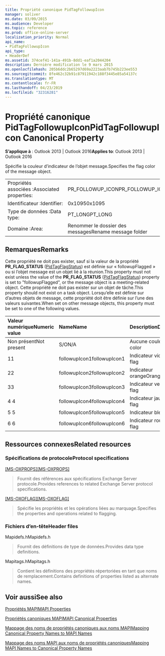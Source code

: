 ```yaml
---
title: Propriété canonique PidTagFollowupIcon
manager: soliver
ms.date: 03/09/2015
ms.audience: Developer
ms.topic: reference
ms.prod: office-online-server
localization_priority: Normal
api_name:
- PidTagFollowupIcon
api_type:
- HeaderDef
ms.assetid: 374cef41-141a-491b-8dd1-eaf1a2044204
description: Dernière modification le 9 mars 2015
ms.openlocfilehash: 205b6ddc2b65297d69a2223aab7b745b223ee553
ms.sourcegitcommit: 8fe462c32b91c87911942c188f3445e85a54137c
ms.translationtype: MT
ms.contentlocale: fr-FR
ms.lasthandoff: 04/23/2019
ms.locfileid: "32316281"
---
```

# <a name="pidtagfollowupicon-canonical-property"></a><span data-ttu-id="d4663-103">Propriété canonique PidTagFollowupIcon</span><span class="sxs-lookup"><span data-stu-id="d4663-103">PidTagFollowupIcon Canonical Property</span></span>

  
  
<span data-ttu-id="d4663-104">**S’applique à** : Outlook 2013 | Outlook 2016</span><span class="sxs-lookup"><span data-stu-id="d4663-104">**Applies to**: Outlook 2013 | Outlook 2016</span></span> 
  
<span data-ttu-id="d4663-105">Spécifie la couleur d’indicateur de l’objet message.</span><span class="sxs-lookup"><span data-stu-id="d4663-105">Specifies the flag color of the message object.</span></span>
  
|||
|:-----|:-----|
|<span data-ttu-id="d4663-106">Propriétés associées :</span><span class="sxs-lookup"><span data-stu-id="d4663-106">Associated properties:</span></span>  <br/> |<span data-ttu-id="d4663-107">PR_FOLLOWUP_ICON</span><span class="sxs-lookup"><span data-stu-id="d4663-107">PR_FOLLOWUP_ICON</span></span>  <br/> |
|<span data-ttu-id="d4663-108">Identificateur :</span><span class="sxs-lookup"><span data-stu-id="d4663-108">Identifier:</span></span>  <br/> |<span data-ttu-id="d4663-109">0x1095</span><span class="sxs-lookup"><span data-stu-id="d4663-109">0x1095</span></span>  <br/> |
|<span data-ttu-id="d4663-110">Type de données :</span><span class="sxs-lookup"><span data-stu-id="d4663-110">Data type:</span></span>  <br/> |<span data-ttu-id="d4663-111">PT_LONG</span><span class="sxs-lookup"><span data-stu-id="d4663-111">PT_LONG</span></span>  <br/> |
|<span data-ttu-id="d4663-112">Domaine :</span><span class="sxs-lookup"><span data-stu-id="d4663-112">Area:</span></span>  <br/> |<span data-ttu-id="d4663-113">Renommer le dossier des messages</span><span class="sxs-lookup"><span data-stu-id="d4663-113">Rename message folder</span></span>  <br/> |
   
## <a name="remarks"></a><span data-ttu-id="d4663-114">Remarques</span><span class="sxs-lookup"><span data-stu-id="d4663-114">Remarks</span></span>

<span data-ttu-id="d4663-115">Cette propriété ne doit pas exister, sauf si la valeur de la propriété **PR_FLAG_STATUS** ([PidTagFlagStatus](pidtagflagstatus-canonical-property.md)) est définie sur « followupFlagged » ou si l’objet message est un objet lié à la réunion.</span><span class="sxs-lookup"><span data-stu-id="d4663-115">This property must not exist unless the value of the **PR_FLAG_STATUS** ([PidTagFlagStatus](pidtagflagstatus-canonical-property.md)) property is set to "followupFlagged", or the message object is a meeting-related object.</span></span> <span data-ttu-id="d4663-116">Cette propriété ne doit pas exister sur un objet de tâche.</span><span class="sxs-lookup"><span data-stu-id="d4663-116">This property should not exist on a task object.</span></span> <span data-ttu-id="d4663-117">Lorsqu’elle est définie sur d’autres objets de message, cette propriété doit être définie sur l’une des valeurs suivantes.</span><span class="sxs-lookup"><span data-stu-id="d4663-117">When set on other message objects, this property must be set to one of the following values.</span></span>
  
|<span data-ttu-id="d4663-118">**Valeur numérique**</span><span class="sxs-lookup"><span data-stu-id="d4663-118">**Numeric value**</span></span>|<span data-ttu-id="d4663-119">**Name**</span><span class="sxs-lookup"><span data-stu-id="d4663-119">**Name**</span></span>|<span data-ttu-id="d4663-120">**Description**</span><span class="sxs-lookup"><span data-stu-id="d4663-120">**Description**</span></span>|
|:-----|:-----|:-----|
|<span data-ttu-id="d4663-121">Non présent</span><span class="sxs-lookup"><span data-stu-id="d4663-121">Not present</span></span>  <br/> |<span data-ttu-id="d4663-122">S/O</span><span class="sxs-lookup"><span data-stu-id="d4663-122">N/A</span></span>  <br/> |<span data-ttu-id="d4663-123">Aucune couleur</span><span class="sxs-lookup"><span data-stu-id="d4663-123">No color</span></span>  <br/> |
|<span data-ttu-id="d4663-124">1</span><span class="sxs-lookup"><span data-stu-id="d4663-124">1</span></span>  <br/> |<span data-ttu-id="d4663-125">followupIcon1</span><span class="sxs-lookup"><span data-stu-id="d4663-125">followupIcon1</span></span>  <br/> |<span data-ttu-id="d4663-126">Indicateur violet</span><span class="sxs-lookup"><span data-stu-id="d4663-126">Purple flag</span></span>  <br/> |
|<span data-ttu-id="d4663-127">2</span><span class="sxs-lookup"><span data-stu-id="d4663-127">2</span></span>  <br/> |<span data-ttu-id="d4663-128">followupIcon2</span><span class="sxs-lookup"><span data-stu-id="d4663-128">followupIcon2</span></span>  <br/> |<span data-ttu-id="d4663-129">Indicateur orange</span><span class="sxs-lookup"><span data-stu-id="d4663-129">Orange flag</span></span>  <br/> |
|<span data-ttu-id="d4663-130">3</span><span class="sxs-lookup"><span data-stu-id="d4663-130">3</span></span>  <br/> |<span data-ttu-id="d4663-131">followupIcon3</span><span class="sxs-lookup"><span data-stu-id="d4663-131">followupIcon3</span></span>  <br/> |<span data-ttu-id="d4663-132">Indicateur vert</span><span class="sxs-lookup"><span data-stu-id="d4663-132">Green flag</span></span>  <br/> |
|<span data-ttu-id="d4663-133">4 </span><span class="sxs-lookup"><span data-stu-id="d4663-133">4</span></span>  <br/> |<span data-ttu-id="d4663-134">followupIcon4</span><span class="sxs-lookup"><span data-stu-id="d4663-134">followupIcon4</span></span>  <br/> |<span data-ttu-id="d4663-135">Indicateur jaune</span><span class="sxs-lookup"><span data-stu-id="d4663-135">Yellow flag</span></span>  <br/> |
|<span data-ttu-id="d4663-136">5 </span><span class="sxs-lookup"><span data-stu-id="d4663-136">5</span></span>  <br/> |<span data-ttu-id="d4663-137">followupIcon5</span><span class="sxs-lookup"><span data-stu-id="d4663-137">followupIcon5</span></span>  <br/> |<span data-ttu-id="d4663-138">Indicateur bleu</span><span class="sxs-lookup"><span data-stu-id="d4663-138">Blue flag</span></span>  <br/> |
|<span data-ttu-id="d4663-139">6 </span><span class="sxs-lookup"><span data-stu-id="d4663-139">6</span></span>  <br/> |<span data-ttu-id="d4663-140">followupIcon6</span><span class="sxs-lookup"><span data-stu-id="d4663-140">followupIcon6</span></span>  <br/> |<span data-ttu-id="d4663-141">Indicateur rouge</span><span class="sxs-lookup"><span data-stu-id="d4663-141">Red flag</span></span>  <br/> |
   
## <a name="related-resources"></a><span data-ttu-id="d4663-142">Ressources connexes</span><span class="sxs-lookup"><span data-stu-id="d4663-142">Related resources</span></span>

### <a name="protocol-specifications"></a><span data-ttu-id="d4663-143">Spécifications de protocole</span><span class="sxs-lookup"><span data-stu-id="d4663-143">Protocol specifications</span></span>

<span data-ttu-id="d4663-144">[[MS-OXPROPS]](https://msdn.microsoft.com/library/f6ab1613-aefe-447d-a49c-18217230b148%28Office.15%29.aspx)</span><span class="sxs-lookup"><span data-stu-id="d4663-144">[[MS-OXPROPS]](https://msdn.microsoft.com/library/f6ab1613-aefe-447d-a49c-18217230b148%28Office.15%29.aspx)</span></span>
  
> <span data-ttu-id="d4663-145">Fournit des références aux spécifications Exchange Server protocole.</span><span class="sxs-lookup"><span data-stu-id="d4663-145">Provides references to related Exchange Server protocol specifications.</span></span>
    
<span data-ttu-id="d4663-146">[[MS-OXOFLAG]](https://msdn.microsoft.com/library/f1e50be4-ed30-4c2a-b5cb-8ff3aaaf9b91%28Office.15%29.aspx)</span><span class="sxs-lookup"><span data-stu-id="d4663-146">[[MS-OXOFLAG]](https://msdn.microsoft.com/library/f1e50be4-ed30-4c2a-b5cb-8ff3aaaf9b91%28Office.15%29.aspx)</span></span>
  
> <span data-ttu-id="d4663-147">Spécifie les propriétés et les opérations liées au marquage.</span><span class="sxs-lookup"><span data-stu-id="d4663-147">Specifies the properties and operations related to flagging.</span></span>
    
### <a name="header-files"></a><span data-ttu-id="d4663-148">Fichiers d’en-tête</span><span class="sxs-lookup"><span data-stu-id="d4663-148">Header files</span></span>

<span data-ttu-id="d4663-149">Mapidefs.h</span><span class="sxs-lookup"><span data-stu-id="d4663-149">Mapidefs.h</span></span>
  
> <span data-ttu-id="d4663-150">Fournit des définitions de type de données.</span><span class="sxs-lookup"><span data-stu-id="d4663-150">Provides data type definitions.</span></span>
    
<span data-ttu-id="d4663-151">Mapitags.h</span><span class="sxs-lookup"><span data-stu-id="d4663-151">Mapitags.h</span></span>
  
> <span data-ttu-id="d4663-152">Contient les définitions des propriétés répertoriées en tant que noms de remplacement.</span><span class="sxs-lookup"><span data-stu-id="d4663-152">Contains definitions of properties listed as alternate names.</span></span>
    
## <a name="see-also"></a><span data-ttu-id="d4663-153">Voir aussi</span><span class="sxs-lookup"><span data-stu-id="d4663-153">See also</span></span>



[<span data-ttu-id="d4663-154">Propriétés MAPI</span><span class="sxs-lookup"><span data-stu-id="d4663-154">MAPI Properties</span></span>](mapi-properties.md)
  
[<span data-ttu-id="d4663-155">Propriétés canoniques MAPI</span><span class="sxs-lookup"><span data-stu-id="d4663-155">MAPI Canonical Properties</span></span>](mapi-canonical-properties.md)
  
[<span data-ttu-id="d4663-156">Mappage des noms de propriétés canoniques aux noms MAPI</span><span class="sxs-lookup"><span data-stu-id="d4663-156">Mapping Canonical Property Names to MAPI Names</span></span>](mapping-canonical-property-names-to-mapi-names.md)
  
[<span data-ttu-id="d4663-157">Mappage des noms MAPI aux noms de propriétés canoniques</span><span class="sxs-lookup"><span data-stu-id="d4663-157">Mapping MAPI Names to Canonical Property Names</span></span>](mapping-mapi-names-to-canonical-property-names.md)

